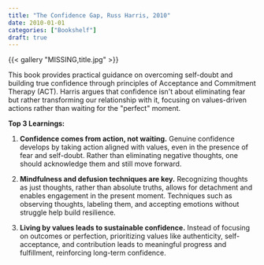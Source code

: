 ```yaml
---
title: "The Confidence Gap, Russ Harris, 2010"
date: 2010-01-01
categories: ["Bookshelf"]
draft: true
---
```


{{< gallery "MISSING,title.jpg" >}}

This book provides practical guidance on overcoming self-doubt and building true confidence through principles of Acceptance and Commitment Therapy (ACT). Harris argues that confidence isn't about eliminating fear but rather transforming our relationship with it, focusing on values-driven actions rather than waiting for the "perfect" moment.

**Top 3 Learnings:**

1. **Confidence comes from action, not waiting.** Genuine confidence develops by taking action aligned with values, even in the presence of fear and self-doubt. Rather than eliminating negative thoughts, one should acknowledge them and still move forward.

2. **Mindfulness and defusion techniques are key.** Recognizing thoughts as just thoughts, rather than absolute truths, allows for detachment and enables engagement in the present moment. Techniques such as observing thoughts, labeling them, and accepting emotions without struggle help build resilience.

3. **Living by values leads to sustainable confidence.** Instead of focusing on outcomes or perfection, prioritizing values like authenticity, self-acceptance, and contribution leads to meaningful progress and fulfillment, reinforcing long-term confidence.
